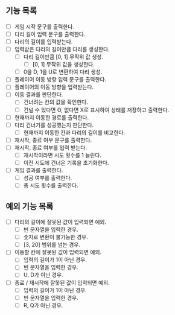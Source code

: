 ## 기능 목록
* [ ] 게임 시작 문구를 출력한다.
* [ ] 다리 길이 입력 문구를 출력한다.
* [ ] 다리의 길이를 입력받는다.
* [ ] 입력받은 다리의 길이만큼 다리를 생성한다.
  * [ ] 다리 길이만큼 [0, 1] 무작위 값 생성.
    * [ ] [0, 1] 무작위 값을 생성한다.
  * [ ] 0을 D, 1을 U로 변환하여 다리 생성.
* [ ] 플레이어 이동 방향 입력 문구를 출력한다.
* [ ] 플레이어의 이동 방향을 입력받는다.
* [ ] 이동 결과를 판단한다.
  * [ ] 건너려는 칸의 값을 확인한다.
  * [ ] 건널 수 있다면 O, 없다면 X로 표시하여 상태를 저장하고 출력한다.
* [ ] 현재까지 이동한 경로를 출력한다.
* [ ] 다리 건너기를 성공했는지 판단한다.
  * [ ] 현재까지 이동한 칸과 다리의 길이를 비교한다.
* [ ] 재시작, 종료 여부 문구를 출력한다.
* [ ] 재시작, 종료 여부를 입력 받는다.
  * [ ] 재시작이라면 시도 횟수를 1 늘린다.
  * [ ] 이전 시도에 건너온 기록을 초기화한다.
* [ ] 게임 결과를 출력한다.
  * [ ] 성공 여부를 출력한다.
  * [ ] 총 시도 횟수를 출력한다.

## 예외 기능 목록
* [ ] 다리의 길이에 잘못된 값이 입력되면 예외.
  * [ ] 빈 문자열을 입력한 경우.
  * [ ] 숫자로 변환이 불가능한 경우.
  * [ ] [3, 20] 범위를 넘는 경우.
* [ ] 이동할 칸에 잘못된 값이 입력되면 예외.
  * [ ] 입력의 길이가 1이 아닌 경우.
  * [ ] 빈 문자열을 입력한 경우.
  * [ ] U, D가 아닌 경우.
* [ ] 종료 / 재시작에 잘못된 값이 입력되면 예외.
  * [ ] 입력의 길이가 1이 아닌 경우.
  * [ ] 빈 문자열을 입력한 경우.
  * [ ] R, Q가 아닌 경우.